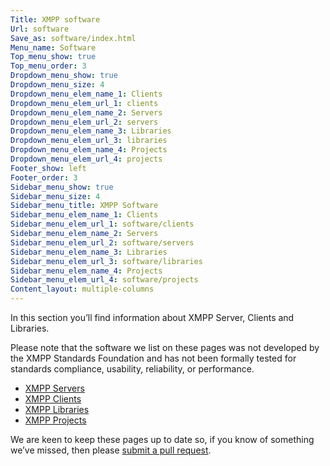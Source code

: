 ```yaml
---
Title: XMPP software
Url: software
Save_as: software/index.html
Menu_name: Software
Top_menu_show: true
Top_menu_order: 3
Dropdown_menu_show: true
Dropdown_menu_size: 4
Dropdown_menu_elem_name_1: Clients
Dropdown_menu_elem_url_1: clients
Dropdown_menu_elem_name_2: Servers
Dropdown_menu_elem_url_2: servers
Dropdown_menu_elem_name_3: Libraries
Dropdown_menu_elem_url_3: libraries
Dropdown_menu_elem_name_4: Projects
Dropdown_menu_elem_url_4: projects
Footer_show: left
Footer_order: 3
Sidebar_menu_show: true
Sidebar_menu_size: 4
Sidebar_menu_title: XMPP Software
Sidebar_menu_elem_name_1: Clients
Sidebar_menu_elem_url_1: software/clients
Sidebar_menu_elem_name_2: Servers
Sidebar_menu_elem_url_2: software/servers
Sidebar_menu_elem_name_3: Libraries
Sidebar_menu_elem_url_3: software/libraries
Sidebar_menu_elem_name_4: Projects
Sidebar_menu_elem_url_4: software/projects
Content_layout: multiple-columns
---
```


In this section you’ll find information about XMPP Server, Clients and Libraries.

Please note that the software we list on these pages was not developed by the XMPP Standards Foundation and has not been formally tested for standards compliance, usability, reliability, or performance.

- [XMPP Servers](/software/xmpp-servers)
- [XMPP Clients](/software/xmpp-clients)
- [XMPP Libraries](/software/xmpp-libraries)
- [XMPP Projects](/software/xmpp-projects)

We are keen to keep these pages up to date so, if you know of something we’ve missed, then please [submit a pull request](https://github.com/xsf/xmpp.org).